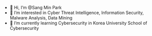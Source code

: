 - 👋 Hi, I’m @Sang Min Park
- 👀 I’m interested in Cyber Threat Intelligence, Information Security, Malware Analysis, Data Mining
- 🌱 I’m currently learning Cybersecurity in Korea University School of Cybersecurity


<!---
HCRL/HCRL is a ✨ special ✨ repository because its `README.md` (this file) appears on your GitHub profile.
You can click the Preview link to take a look at your changes.
--->
